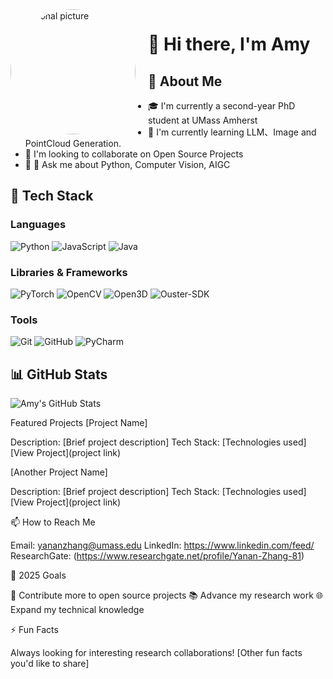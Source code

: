 <img src="(https://github.com/moonmoonmoonmoon/moonmoonmoonmoon/blob/main/Picture.jpeg)" width="200" height="200" style="border-radius:50%; margin-right:20px;" align="left" alt="personal picture"/>

# 👋 Hi there, I'm Amy

## 🧐 About Me
- 🎓  I'm currently a second-year PhD student at UMass Amherst
- 🌱 I'm currently learning LLM、Image and PointCloud Generation.
- 👯 I'm looking to collaborate on Open Source Projects
- 💬 💬 Ask me about Python, Computer Vision, AIGC

## 🔧 Tech Stack

### Languages
![Python](https://img.shields.io/badge/-Python-3776AB?style=flat-square&logo=Python&logoColor=white)
![JavaScript](https://img.shields.io/badge/-JavaScript-F7DF1E?style=flat-square&logo=JavaScript&logoColor=black)
![Java](https://img.shields.io/badge/-Java-007396?style=flat-square&logo=java&logoColor=white)
<!-- 添加你熟悉的其他编程语言 -->

### Libraries & Frameworks
![PyTorch](https://img.shields.io/badge/-PyTorch-EE4C2C?style=flat-square&logo=PyTorch&logoColor=white)
![OpenCV](https://img.shields.io/badge/-OpenCV-5C3EE8?style=flat-square&logo=OpenCV&logoColor=white)
![Open3D](https://img.shields.io/badge/-Open3D-0769AD?style=flat-square&logo=Open3D&logoColor=white)
![Ouster-SDK](https://img.shields.io/badge/-Ouster--SDK-FF6F00?style=flat-square&logo=data:image/svg+xml;base64,PHN2ZyB4bWxucz0iaHR0cDovL3d3dy53My5vcmcvMjAwMC9zdmciIHZpZXdCb3g9IjAgMCAyNCAyNCI+PHJlY3Qgd2lkdGg9IjI0IiBoZWlnaHQ9IjI0IiBmaWxsPSIjRkY2RjAwIi8+PC9zdmc+&logoColor=white)
<!-- 添加你使用的其他库和框架 -->

### Tools
![Git](https://img.shields.io/badge/-Git-F05032?style=flat-square&logo=Git&logoColor=white)
![GitHub](https://img.shields.io/badge/-GitHub-181717?style=flat-square&logo=GitHub&logoColor=white)
![PyCharm](https://img.shields.io/badge/-PyCharm-000000?style=flat-square&logo=PyCharm&logoColor=white)
<!-- 添加你使用的其他工具 -->

## 📊 GitHub Stats
![Amy's GitHub Stats](https://github-readme-stats.vercel.app/api?username=你的GitHub用户名&show_icons=true&theme=radical)

Featured Projects
[Project Name]

Description: [Brief project description]
Tech Stack: [Technologies used]
[View Project](project link)

[Another Project Name]

Description: [Brief project description]
Tech Stack: [Technologies used]
[View Project](project link)

📫 How to Reach Me

Email: yananzhang@umass.edu
LinkedIn: https://www.linkedin.com/feed/
ResearchGate: (https://www.researchgate.net/profile/Yanan-Zhang-81)

🎯 2025 Goals

🚀 Contribute more to open source projects
📚 Advance my research work
🌐 Expand my technical knowledge

⚡ Fun Facts

Always looking for interesting research collaborations!
[Other fun facts you'd like to share]
